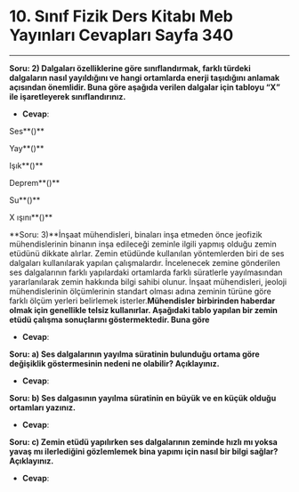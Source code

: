 # 10. Sınıf Fizik Ders Kitabı Meb Yayınları Cevapları Sayfa 340

---

**Soru: 2) Dalgaları özelliklerine göre sınıflandırmak, farklı türdeki dalgaların nasıl yayıldığını ve hangi ortamlarda enerji taşıdığını anlamak açısından önemlidir. Buna göre aşağıda verilen dalgalar için tabloyu “X” ile işaretleyerek sınıflandırınız.**

-   **Cevap**:

Ses**()**

 Yay**()**

 Işık**()**

 Deprem**()**

 Su**()**

 X ışını**()**

**Soru: 3)**İnşaat mühendisleri, binaları inşa etmeden önce jeofizik mühendislerinin binanın inşa edileceği zeminle ilgili yapmış olduğu zemin etüdünü dikkate alırlar. Zemin etüdünde kullanılan yöntemlerden biri de ses dalgaları kullanılarak yapılan çalışmalardır. İncelenecek zemine gönderilen ses dalgalarının farklı yapılardaki ortamlarda farklı süratlerle yayılmasından yararlanılarak zemin hakkında bilgi sahibi olunur. İnşaat mühendisleri, jeoloji mühendislerinin ölçümlerinin standart olması adına zeminin türüne göre farklı ölçüm yerleri belirlemek isterler.**Mühendisler birbirinden haberdar olmak için genellikle telsiz kullanırlar. Aşağıdaki tablo yapılan bir zemin etüdü çalışma sonuçlarını göstermektedir. Buna göre**

-   **Cevap**:

**Soru: a) Ses dalgalarının yayılma süratinin bulunduğu ortama göre değişiklik göstermesinin nedeni ne olabilir? Açıklayınız.**

-   **Cevap**:

**Soru: b) Ses dalgasının yayılma süratinin en büyük ve en küçük olduğu ortamları yazınız.**

-   **Cevap**:

**Soru: c) Zemin etüdü yapılırken ses dalgalarının zeminde hızlı mı yoksa yavaş mı ilerlediğini gözlemlemek bina yapımı için nasıl bir bilgi sağlar? Açıklayınız.**

-   **Cevap**: